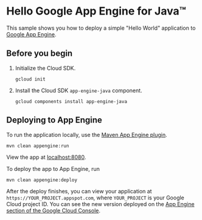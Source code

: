 # Hello Google App Engine for Java™

This sample shows you how to deploy a simple "Hello World" application to [Google App Engine](https://cloud.google.com/appengine/docs/java/).

## Before you begin

1.  Initialize the Cloud SDK.

        gcloud init

1.  Install the Cloud SDK `app-engine-java` component.

        gcloud components install app-engine-java

## Deploying to App Engine

To run the application locally, use the [Maven App Engine plugin](https://cloud.google.com/appengine/docs/java/tools/using-maven).

    mvn clean appengine:run

View the app at [localhost:8080](http://localhost:8080).

To deploy the app to App Engine, run

    mvn clean appengine:deploy

After the deploy finishes, you can view your application at `https://YOUR_PROJECT.appspot.com`, where `YOUR_PROJECT` is your Google Cloud project ID.
You can see the new version deployed on the [App Engine section of the Google Cloud Console](https://console.cloud.google.com/appengine/versions).
